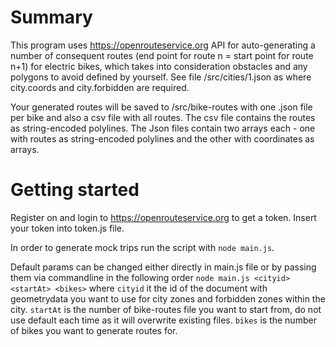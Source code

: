# Summary

This program uses https://openrouteservice.org API for auto-generating a number of consequent routes (end point for route n = start point for route n+1) for electric bikes, which takes into consideration obstacles and any polygons to avoid defined by yourself. See file /src/cities/1.json as where city.coords and city.forbidden are required.

Your generated routes will be saved to /src/bike-routes with one .json file per bike and also a csv file with all routes. The csv file contains the routes as string-encoded polylines. The Json files contain two arrays each - one with routes as string-encoded polylines and the other with coordinates as arrays.

# Getting started

Register on and login to https://openrouteservice.org to get a token. Insert your token into token.js file.

In order to generate mock trips run the script with ```node main.js```.

Default params can be changed either directly in main.js file or by passing them via commandline in the following order ```node main.js <cityid> <startAt> <bikes>```
where ```cityid``` it the id of the document with geometrydata you want to use for city zones and forbidden zones within the city. ```startAt``` is the number of bike-routes file you want to start from, do not use default each time as it will overwrite existing files. ```bikes``` is the number of bikes you want to generate routes for. 

